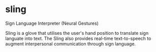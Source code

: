 # sling
Sign Language Interpreter (Neural Gestures)

Sling is a glove that utilises the user's hand position to translate sign languate into text. The Sling also provides real-time text-to-speech to augment interpersonal communication through sign language.

